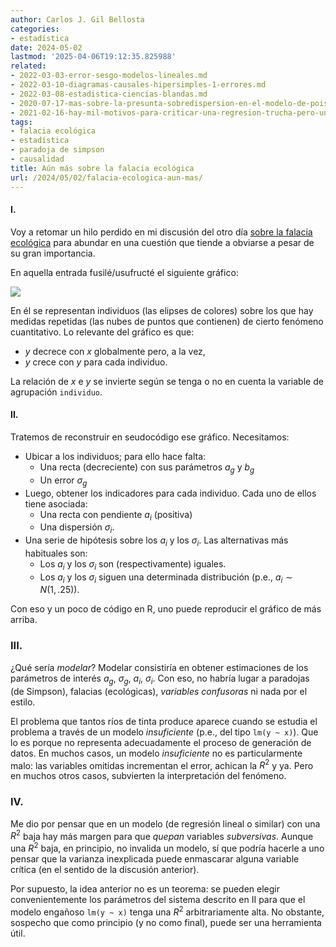 ```yaml
---
author: Carlos J. Gil Bellosta
categories:
- estadística
date: 2024-05-02
lastmod: '2025-04-06T19:12:35.825988'
related:
- 2022-03-03-error-sesgo-modelos-lineales.md
- 2022-03-10-diagramas-causales-hipersimples-1-errores.md
- 2022-03-08-estadistica-ciencias-blandas.md
- 2020-07-17-mas-sobre-la-presunta-sobredispersion-en-el-modelo-de-poisson.md
- 2021-02-16-hay-mil-motivos-para-criticar-una-regresion-trucha-pero-una-rc2b2-baja-no-es-uno-de-ellos.md
tags:
- falacia ecológica
- estadística
- paradoja de simpson
- causalidad
title: Aún más sobre la falacia ecológica
url: /2024/05/02/falacia-ecologica-aun-mas/
---
```


#### I.

Voy a retomar un hilo perdido en mi discusión del otro día
[sobre la falacia ecológica](/2024/4/30/falacia-ecologica/)
para abundar en una cuestión que tiende a obviarse a pesar de su gran importancia.

En aquella entrada fusilé/usufructé el siguiente gráfico:

![](/wp-uploads/2024/falacia-ecologica.png#center)

En él se representan individuos (las elipses de colores) sobre los que hay medidas repetidas (las nubes de puntos que contienen) de cierto fenómeno cuantitativo. Lo relevante del gráfico es que:
- $y$ decrece con $x$ globalmente pero, a la vez,
- $y$ crece con $y$ para cada individuo.

La relación de $x$ e $y$ se invierte según se tenga o no en cuenta la variable de agrupación `individuo`.


#### II.

Tratemos de reconstruir en seudocódigo ese gráfico. Necesitamos:

- Ubicar a los individuos; para ello hace falta:
    - Una recta (decreciente) con sus parámetros $a_g$ y $b_g$
    - Un error $\sigma_g$
- Luego, obtener los indicadores para cada individuo. Cada uno de ellos tiene asociada:
    - Una recta con pendiente $a_i$ (positiva)
    - Una dispersión $\sigma_i$.
- Una serie de hipótesis sobre los $a_i$ y los $\sigma_i$. Las alternativas más habituales son:
    - Los $a_i$ y los $\sigma_i$ son (respectivamente) iguales.
    - Los $a_i$ y los $\sigma_i$ siguen una determinada distribución (p.e., $a_i \sim N(1, .25)$).

Con eso y un poco de código en R, uno puede reproducir el gráfico de más arriba.


### III.

¿Qué sería _modelar_? Modelar consistiría en obtener estimaciones de los parámetros de interés $a_g$, $\sigma_g$, $a_i$, $\sigma_i$. Con eso, no habría lugar a paradojas (de Simpson), falacias (ecológicas), _variables confusoras_ ni nada por el estilo.

El problema que tantos ríos de tinta produce aparece cuando se estudia el problema a través de un modelo _insuficiente_ (p.e., del tipo `lm(y ~ x)`). Que lo es porque no representa adecuadamente el proceso de generación de datos. En muchos casos, un modelo _insuficiente_ no es particularmente malo: las variables omitidas incrementan el error, achican la $R^2$ y ya. Pero en muchos otros casos, subvierten la interpretación del fenómeno.


### IV.

Me dio por pensar que en un modelo (de regresión lineal o similar) con una $R^2$ baja hay más margen para que _quepan_ variables _subversivas_. Aunque una $R^2$ baja, en principio, no invalida un modelo, sí que podría hacerle a uno pensar que la varianza inexplicada puede enmascarar alguna variable crítica (en el sentido de la discusión anterior).

Por supuesto, la idea anterior no es un teorema: se pueden elegir convenientemente los parámetros del sistema descrito en II para que el modelo engañoso `lm(y ~ x)` tenga una $R^2$ arbitrariamente alta. No obstante, sospecho que como principio (y no como final), puede ser una  herramienta útil.